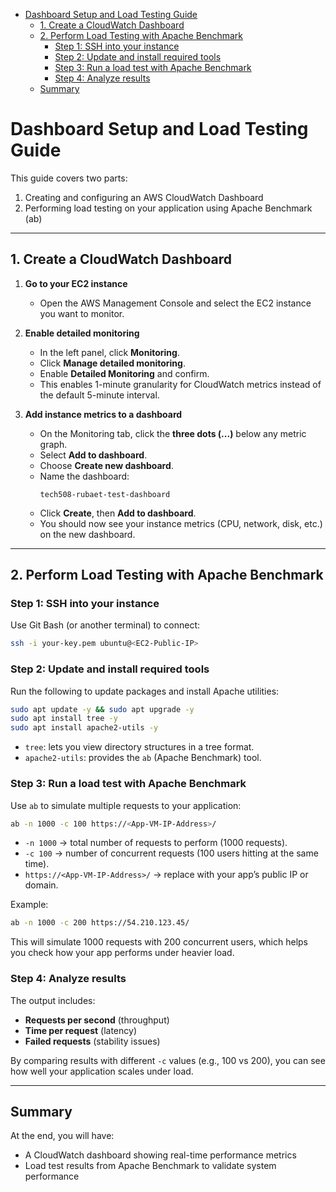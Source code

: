 
<!-- TOC -->
* [Dashboard Setup and Load Testing Guide](#dashboard-setup-and-load-testing-guide-)
  * [1. Create a CloudWatch Dashboard](#1-create-a-cloudwatch-dashboard-)
  * [2. Perform Load Testing with Apache Benchmark](#2-perform-load-testing-with-apache-benchmark-)
    * [Step 1: SSH into your instance](#step-1-ssh-into-your-instance-)
    * [Step 2: Update and install required tools](#step-2-update-and-install-required-tools)
    * [Step 3: Run a load test with Apache Benchmark](#step-3-run-a-load-test-with-apache-benchmark)
    * [Step 4: Analyze results](#step-4-analyze-results)
  * [Summary](#summary)
<!-- TOC -->

# Dashboard Setup and Load Testing Guide  

This guide covers two parts:  
1. Creating and configuring an AWS CloudWatch Dashboard  
2. Performing load testing on your application using Apache Benchmark (ab)  

---

## 1. Create a CloudWatch Dashboard  

1. **Go to your EC2 instance**  
   - Open the AWS Management Console and select the EC2 instance you want to monitor.  

2. **Enable detailed monitoring**  
   - In the left panel, click **Monitoring**.  
   - Click **Manage detailed monitoring**.  
   - Enable **Detailed Monitoring** and confirm.  
   - This enables 1-minute granularity for CloudWatch metrics instead of the default 5-minute interval.  

3. **Add instance metrics to a dashboard**  
   - On the Monitoring tab, click the **three dots (...)** below any metric graph.  
   - Select **Add to dashboard**.  
   - Choose **Create new dashboard**.  
   - Name the dashboard:  
     ```
     tech508-rubaet-test-dashboard
     ```  
   - Click **Create**, then **Add to dashboard**.  
   - You should now see your instance metrics (CPU, network, disk, etc.) on the new dashboard.  

---

## 2. Perform Load Testing with Apache Benchmark  

### Step 1: SSH into your instance  
Use Git Bash (or another terminal) to connect:  
```bash
ssh -i your-key.pem ubuntu@<EC2-Public-IP>
````

### Step 2: Update and install required tools

Run the following to update packages and install Apache utilities:

```bash
sudo apt update -y && sudo apt upgrade -y
sudo apt install tree -y
sudo apt install apache2-utils -y
```

* `tree`: lets you view directory structures in a tree format.
* `apache2-utils`: provides the `ab` (Apache Benchmark) tool.

### Step 3: Run a load test with Apache Benchmark

Use `ab` to simulate multiple requests to your application:

```bash
ab -n 1000 -c 100 https://<App-VM-IP-Address>/
```

* `-n 1000` → total number of requests to perform (1000 requests).
* `-c 100` → number of concurrent requests (100 users hitting at the same time).
* `https://<App-VM-IP-Address>/` → replace with your app’s public IP or domain.

Example:

```bash
ab -n 1000 -c 200 https://54.210.123.45/
```

This will simulate 1000 requests with 200 concurrent users, which helps you check how your app performs under heavier load.

### Step 4: Analyze results

The output includes:

* **Requests per second** (throughput)
* **Time per request** (latency)
* **Failed requests** (stability issues)

By comparing results with different `-c` values (e.g., 100 vs 200), you can see how well your application scales under load.

---

## Summary

At the end, you will have:

* A CloudWatch dashboard showing real-time performance metrics
* Load test results from Apache Benchmark to validate system performance






